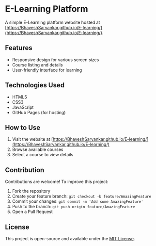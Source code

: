 # E-Learning Platform

A simple E-Learning platform website hosted at [https://BhaveshSarvankar.github.io/E-learning/](https://BhaveshSarvankar.github.io/E-learning/).

## Features
- Responsive design for various screen sizes  
- Course listing and details  
- User-friendly interface for learning  

## Technologies Used
- HTML5  
- CSS3  
- JavaScript  
- GitHub Pages (for hosting)  

## How to Use
1. Visit the website at [https://BhaveshSarvankar.github.io/E-learning/](https://BhaveshSarvankar.github.io/E-learning/)  
2. Browse available courses  
3. Select a course to view details  

## Contribution
Contributions are welcome! To improve this project:  
1. Fork the repository  
2. Create your feature branch: `git checkout -b feature/AmazingFeature`  
3. Commit your changes: `git commit -m 'Add some AmazingFeature'`  
4. Push to the branch: `git push origin feature/AmazingFeature`  
5. Open a Pull Request  

## License
This project is open-source and available under the [MIT License](LICENSE).
